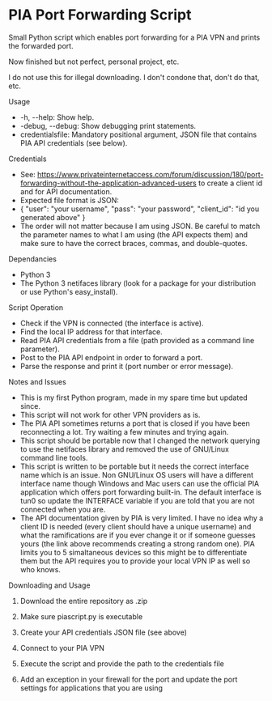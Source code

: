# PIA Port Forwarding Script

Small Python script which enables port forwarding for a PIA VPN and prints the forwarded port.

Now finished but not perfect, personal project, etc.

I do not use this for illegal downloading. I don't condone that, don't do that, etc.

Usage
- -h, --help: Show help.
- -debug, --debug: Show debugging print statements.
- credentialsfile: Mandatory positional argument, JSON file that contains PIA API credentials (see below).

Credentials
- See: https://www.privateinternetaccess.com/forum/discussion/180/port-forwarding-without-the-application-advanced-users to create a client id and for API documentation.
- Expected file format is JSON:
- 
    {
        "user": "your username",
        "pass": "your password",
        "client_id": "id you generated above"
    }
- The order will not matter because I am using JSON. Be careful to match the parameter names to what I am using (the API expects them) and make sure to have the correct braces, commas, and double-quotes.
    
Dependancies
- Python 3
- The Python 3 netifaces library (look for a package for your distribution or use Python's easy_install).

Script Operation
- Check if the VPN is connected (the interface is active).
- Find the local IP address for that interface.
- Read PIA API credentials from a file (path provided as a command line parameter).
- Post to the PIA API endpoint in order to forward a port.
- Parse the response and print it (port number or error message).

Notes and Issues
- This is my first Python program, made in my spare time but updated since.
- This script will not work for other VPN providers as is.
- The PIA API sometimes returns a port that is closed if you have been reconnecting a lot. Try waiting a few minutes and trying again.
- This script should be portable now that I changed the network querying to use the netifaces library and removed the use of GNU/Linux command line tools.
- This script is written to be portable but it needs the correct interface name which is an issue. Non GNU/Linux OS users will have a different interface name though Windows and Mac users can use the official PIA application which offers port forwarding built-in. The default interface is tun0 so update the INTERFACE variable if you are told that you are not connected when you are.
- The API documentation given by PIA is very limited. I have no idea why a client ID is needed (every client should have a unique username) and what the ramifications are if you ever change it or if someone guesses yours (the link above recommends creating a strong random one). PIA limits you to 5 simaltaneous devices so this might be to differentiate them but the API requires you to provide your local VPN IP as well so who knows.

Downloading and Usage

1. Download the entire repository as .zip

2. Make sure piascript.py is executable

3. Create your API credentials JSON file (see above)

4. Connect to your PIA VPN

5. Execute the script and provide the path to the credentials file

6. Add an exception in your firewall for the port and update the port settings for applications that you are using
